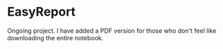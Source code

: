 # EasyReport
Ongoing project. 
I have added a PDF version for those who don't feel like downloading the entire notebook.
